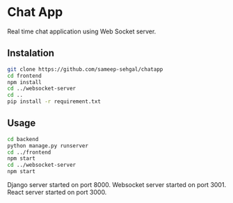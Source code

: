 # Chat App

Real time chat application using Web Socket server.

## Instalation

```bash
git clone https://github.com/sameep-sehgal/chatapp
cd frontend
npm install
cd ../websocket-server
cd ..
pip install -r requirement.txt
```

## Usage

```bash
cd backend
python manage.py runserver
cd ../frontend
npm start
cd ../websocket-server
npm start
```
Django server started on port 8000.
Websocket server started on port 3001.
React server started on port 3000.


